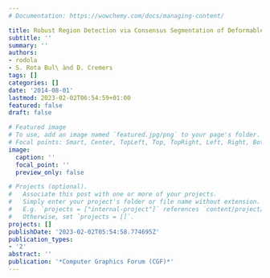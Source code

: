 ```yaml
---
# Documentation: https://wowchemy.com/docs/managing-content/

title: Robust Region Detection via Consensus Segmentation of Deformable Shapes
subtitle: ''
summary: ''
authors:
- rodola
- S. Rota Bul\ ̀and D. Cremers
tags: []
categories: []
date: '2014-08-01'
lastmod: 2023-02-02T06:54:59+01:00
featured: false
draft: false

# Featured image
# To use, add an image named `featured.jpg/png` to your page's folder.
# Focal points: Smart, Center, TopLeft, Top, TopRight, Left, Right, BottomLeft, Bottom, BottomRight.
image:
  caption: ''
  focal_point: ''
  preview_only: false

# Projects (optional).
#   Associate this post with one or more of your projects.
#   Simply enter your project's folder or file name without extension.
#   E.g. `projects = ["internal-project"]` references `content/project/deep-learning/index.md`.
#   Otherwise, set `projects = []`.
projects: []
publishDate: '2023-02-02T05:54:58.774695Z'
publication_types:
- '2'
abstract: ''
publication: '*Computer Graphics Forum (CGF)*'
---
```

